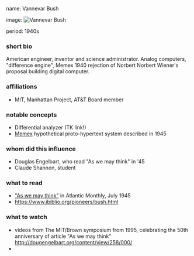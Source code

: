 name: Vannevar Bush

image: ![Vannevar Bush](http://dougengelbart.org/images/events/vannevar/vb-portrait.gif)

period: 1940s

### short bio
 American engineer, inventor and science administrator. 
 Analog computers, "difference engine", Memex
 1940 rejection of Norbert Norbert Wiener's proposal building digital computer.

### affiliations
 - MIT, Manhattan Project, AT&T Board member

### notable concepts
 - Differential analyzer (TK link!)
 - [Memex](https://en.wikipedia.org/wiki/Memex) hypothetical proto-hypertext system described in 1945

### whom did this influence
 - Douglas Engelbart, who read "As we may think" in '45
 - Claude Shannon, student

### what to read
 - ["As we may think"](https://web.archive.org/web/20011215033047id_/http://www.isg.sfu.ca:80/~duchier/misc/vbush/vbush-all.shtml) in Atlantic Monthly, July 1945
- https://www.ibiblio.org/pioneers/bush.html

### what to watch
 - videos from The MIT/Brown symposium from 1995, celebrating the 50th anniversary of article "As we may think" http://dougengelbart.org/content/view/258/000/
 - 
